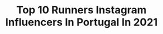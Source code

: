---
title: Top 10 Runners Instagram Influencers In Portugal In 2021
description: >-
  Find top runners Instagram influencers in Portugal in 2021. Most popular hashtags: #portugal #sunset #travel #runner.
platform: Instagram
hits: 8
text_top: Analyze the most popular Instagram accounts on inBeat.
text_bottom: Our database aggregates 8 Instagram influencers like this in Portugal for you to connect with.
profiles:
  - username: "pedeaopai"
    fullname: >-
      Inês Ribolhos
    bio: >-
      Proud mom of ✌🏻. Newbie wife. Traveller. Occasionally runner. Sarcasm ninja. Gifted napper. Prideful owner of @pedeaopai.store ⭐️. Lisboa, 🇵🇹.
    location: "Portugal"
    followers: 13108
    engagement: 795
    commentsToLikes: 0.092735
    id: ck5c2h1bsx8wd0i11libm8yze
    verified: false
    hashtags: "#myboy, #momoftwo, #instamom, #lifeofguigas"
  - username: "gina_zaf"
    fullname: >-
      Gina_Zafeiroudi🍑
    bio: >-
      Runner🏃 Dancer💃Coffee Lover☕ CatMom🐱 📍 Greece 🇬🇷 🅰dmin: @houses_phototrip 🅰dmin: @streets_and_transports 📱Samsung S7 Edge 📷 Nikon D3300
    location: "Portugal"
    followers: 2581
    engagement: 1845
    commentsToLikes: 0.076305
    id: ck5pw20rlkpx20i116j9l419h
    verified: false
    hashtags: "#discover, #travellingthroughtheworld, #natgeomyshot, #earthofficial"
  - username: "brunito_martin"
    fullname: >-
      Bruno Martín Campos
    bio: >-
      Galicia, Spain Supported by: @valdosurfschool @gtboardseurope @gtboards APB world junior runner-up 2019 🥈🌎 (@apbtour)
    location: "Portugal"
    followers: 2375
    engagement: 1850
    commentsToLikes: 0.042354
    id: ck14j29kyi9n30i19ap44bdnc
    verified: false
    hashtags: "#throwbackthursday, #gtfamily"
  - username: "henriquesadio"
    fullname: >-
      H E N R I Q U E   S A D I O
    bio: >-
      F R E E S P I R I T ⚡️ Only good vibes are allowed 🥊 PROZIS promo code : SADIO 🌍 Based in #Lisbon 📥 Email: sandrosadio@gmail.com
    location: "Portugal"
    followers: 16284
    engagement: 612
    commentsToLikes: 0.133744
    id: ck6tzni0paqyv0j711dovhaoc
    verified: false
    hashtags: "#luxurylifestyle, #portugal, #ferias, #traveltheworld"
  - username: "maggysantoss"
    fullname: >-
      MAGGY
    bio: >-
      EBOOK DE CORRIDA👇🏽 🌱Healthy living 🏃🏽‍♀️Running girl and tips. ✨#Positivismo, equilíbrio e chocolate 😅 🗣 On-line marketing manager and other things.
    location: "Portugal"
    followers: 27190
    engagement: 286
    commentsToLikes: 0.020356
    id: ckaowa6sg81370i786ml9h4vz
    verified: false
    hashtags: "#km, #correr, #corridaderua, #runningmotivation"
  - username: "natygui_tri"
    fullname: >-
      Natália
    bio: >-
      📍Cascais, PT 🇧🇷🇵🇹 AG Triathlete - @cnatrilx
    location: "Portugal"
    followers: 10495
    engagement: 425
    commentsToLikes: 0.028400
    id: ck5zqrbt1v56k0i14xsuzcavl
    verified: false
    hashtags: "#triathlete, #triathlontrainning, #womenonbikes, #canaw"
  - username: "micalm92"
    fullname: >-
      Mica🐭 OLY
    bio: >-
      Presenter🎥 & PT💪🏽 OlympianBobsleigh🇬🇧🇰🇷 CWGames🏴󠁧󠁢󠁷󠁬󠁳󠁿 Team noccouk 10xathleticusa ⛽️ fableticseu 💁🏽‍♀️ 🍕musclefooduk MICA5
    location: "Portugal"
    followers: 14360
    engagement: 543
    commentsToLikes: 0.033713
    id: ckapcqjoi4sod0i78nxgb85bd
    verified: true
    hashtags: "#gifted, #motivationmonday, #tracknation, #gymmotivation"
  - username: "offsidefx"
    fullname: >-
      football edits|soccer graphics
    bio: >-
      🕐 daily uploads | 🏴󠁧󠁢󠁥󠁮󠁧󠁿🇩🇪
    location: "Portugal"
    followers: 22178
    engagement: 264
    commentsToLikes: 0.016008
    id: ck5qb4l79js3i0i11pmacclsa
    verified: false
    hashtags: "#bayernmunich, #cr7, #gnabry, #transfertalk"
---